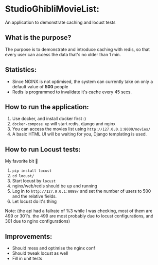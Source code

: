 # StudioGhibliMovieList:
An application to demonstrate caching and locust tests

## What is the purpose?
The purpose is to demonstrate and introduce caching with redis, so that every user can access the data that's no older than 1 min.

## Statistics:
- Since NGINX is not optimised, the system can currently take on only a default value of **500** people
- Redis is programmed to invalidate it's cache every 45 secs.

## How to run the application:
1. Use docker, and install docker first :) 
2. `docker-compose up` will start redis, django and nginx
3. You can access the movies list using `http://127.0.0.1:8000/movies/`
4. A basic HTML UI will be waiting for you, Django templating is used.

## How to run Locust tests:
My favorite bit :tada:
1. `pip install locust`
2. `cd locust/` 
3. Start locust by `locust` 
4. nginx/web/redis should be up and running
5. Log in to `http://127.0.0.1:8089/` and set the number of users to 500 and the relative fields.
6. Let locust do it's thing 

Note: (the api had a failrate of %3 while I was checking, most of them are 499 or 301's. the 499 are most probably due to locust configurations, and 301 due to nginx configurations)

## Improvements:
- Should mess and optimise the nginx conf
- Should tweak locust as well
- Fill in unit tests 

